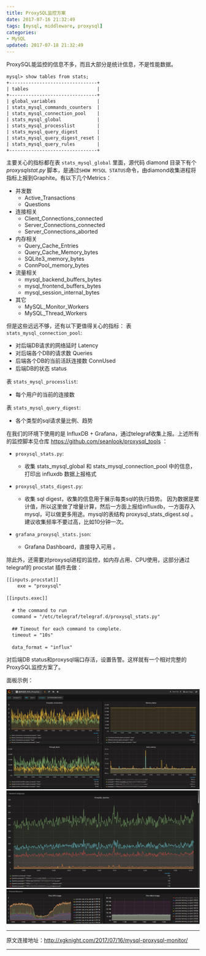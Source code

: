 ```yaml
---
title: ProxySQL监控方案
date: 2017-07-16 21:32:49
tags: [mysql, middleware, proxysql]
categories:
- MySQL
updated: 2017-07-18 21:32:49
---
```


ProxySQL能监控的信息不多，而且大部分是统计信息，不是性能数据。

```
mysql> show tables from stats;
+--------------------------------+
| tables                         |
+--------------------------------+
| global_variables               |
| stats_mysql_commands_counters  |
| stats_mysql_connection_pool    |
| stats_mysql_global             |
| stats_mysql_processlist        |
| stats_mysql_query_digest       |
| stats_mysql_query_digest_reset |
| stats_mysql_query_rules        |
+--------------------------------+
```

主要关心的指标都在表 `stats_mysql_global` 里面，源代码 diamond 目录下有个 *proxysqlstat.py* 脚本，是通过`SHOW MYSQL STATUS`命令，由diamond收集进程将指标上报到Graphite。有以下几个Metrics：
- 并发数
    - Active_Transactions
    - Questions
- 连接相关
    - Client_Connections_connected
    - Server_Connections_connected
    - Server_Connections_aborted
- 内存相关
    - Query_Cache_Entries
    - Query_Cache_Memory_bytes
    - SQLite3_memory_bytes
    - ConnPool_memory_bytes
- 流量相关
    - mysql_backend_buffers_bytes
    - mysql_frontend_buffers_bytes
    - mysql_session_internal_bytes
- 其它
    - MySQL_Monitor_Workers
    - MySQL_Thread_Workers

但是这些远远不够，还有以下更值得关心的指标：
表 `stats_mysql_connection_pool`:
- 对后端DB请求的网络延时 Latency
- 对后端各个DB的请求数 Queries
- 后端各个DB的当前活跃连接数 ConnUsed
- 后端DB的状态 status

表 `stats_mysql_processlist`:
- 每个用户的当前的连接数

表 `stats_mysql_query_digest`:
- 各个类型的sql请求量比例、趋势



在我们的环境下使用的是 InfluxDB + Grafana，通过telegraf收集上报。上述所有的监控脚本见仓库 https://github.com/seanlook/proxysql_tools ：

- `proxysql_stats.py`:
    - 收集 stats_mysql_global 和 stats_mysql_connection_pool 中的信息，打印出 influxdb 数据上报格式

- `proxysql_stats_digest.py`:
    -  收集 sql digest，收集的信息用于展示每类sql的执行趋势。
    因为数据是累计值，所以这里做了增量计算，然后一方面上报给influxdb，一方面存入mysql，可以做更多用途。mysql的表结构 proxysql_stats_digest.sql 。
    建议收集频率不要过高，比如10分钟一次。
 
- `grafana_proxysql_stats.json`:
    - Grafana Dashboard，直接导入可用 。

除此外，还需要对proxysql进程的监控，如内存占用、CPU使用，这部分通过telegraf的 procstat 插件去做：
```
[[inputs.procstat]]
    exe = "proxysql"

[[inputs.exec]]

  # the command to run
  command = "/etc/telegraf/telegraf.d/proxysql_stats.py"

  ## Timeout for each command to complete.
  timeout = "10s"

  data_format = "influx"
```

对后端DB status和proxysql端口存活，设置告警。这样就有一个相对完整的ProxySQL监控方案了。
<!-- more -->
面板示例：

![Geneal](http://github.com/seanlook/sean-notes-comment/raw/main/static/proxysql-monitor-1.png)
![Queries](http://github.com/seanlook/sean-notes-comment/raw/main/static/proxysql-monitor-2.png)
![Process](http://github.com/seanlook/sean-notes-comment/raw/main/static/proxysql-monitor-3.png)


---

原文连接地址：http://xgknight.com/2017/07/16/mysql-proxysql-monitor/

---
